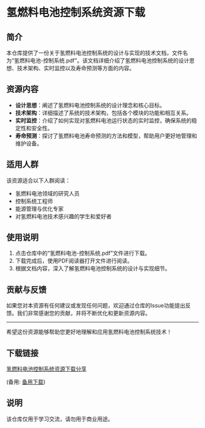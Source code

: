 # 氢燃料电池控制系统资源下载

## 简介

本仓库提供了一份关于氢燃料电池控制系统的设计与实现的技术文档，文件名为“氢燃料电池-控制系统.pdf”。该文档详细介绍了氢燃料电池控制系统的设计思想、技术架构、实时监控以及寿命预测等方面的内容。

## 资源内容

- **设计思想**：阐述了氢燃料电池控制系统的设计理念和核心目标。
- **技术架构**：详细描述了系统的技术架构，包括各个模块的功能和相互关系。
- **实时监控**：介绍了如何实现对氢燃料电池运行状态的实时监控，确保系统的稳定性和安全性。
- **寿命预测**：探讨了氢燃料电池寿命预测的方法和模型，帮助用户更好地管理和维护设备。

## 适用人群

该资源适合以下人群阅读：

- 氢燃料电池领域的研究人员
- 控制系统工程师
- 能源管理与优化专家
- 对氢燃料电池技术感兴趣的学生和爱好者

## 使用说明

1. 点击仓库中的“氢燃料电池-控制系统.pdf”文件进行下载。
2. 下载完成后，使用PDF阅读器打开文件进行阅读。
3. 根据文档内容，深入了解氢燃料电池控制系统的设计与实现细节。

## 贡献与反馈

如果您对本资源有任何建议或发现任何问题，欢迎通过仓库的Issue功能提出反馈。我们非常感谢您的贡献，并将不断优化和更新资源内容。

---

希望这份资源能够帮助您更好地理解和应用氢燃料电池控制系统技术！

## 下载链接
[氢燃料电池控制系统资源下载分享](https://pan.quark.cn/s/b3ee95642bc1) 

(备用: [备用下载](https://pan.baidu.com/s/1pzYeS6vUPjHzSmcp-mvPVg?pwd=1234))

## 说明

该仓库仅用于学习交流，请勿用于商业用途。
